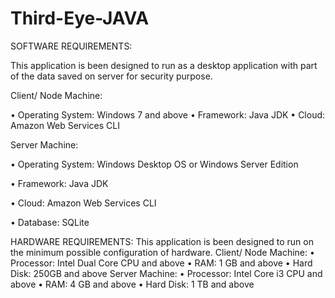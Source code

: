 # Third-Eye-JAVA

SOFTWARE REQUIREMENTS:

This application is been designed to run as a desktop application with part of the data
saved on server for security purpose.

Client/ Node Machine:

• Operating System: Windows 7 and above
• Framework: Java JDK
• Cloud: Amazon Web Services CLI

Server Machine:

• Operating System: Windows Desktop OS or Windows Server Edition

• Framework: Java JDK

• Cloud: Amazon Web Services CLI

• Database: SQLite

HARDWARE REQUIREMENTS:
This application is been designed to run on the minimum possible configuration of
hardware.
Client/ Node Machine:
• Processor: Intel Dual Core CPU and above
• RAM: 1 GB and above
• Hard Disk: 250GB and above
Server Machine:
• Processor: Intel Core i3 CPU and above
• RAM: 4 GB and above
• Hard Disk: 1 TB and above
